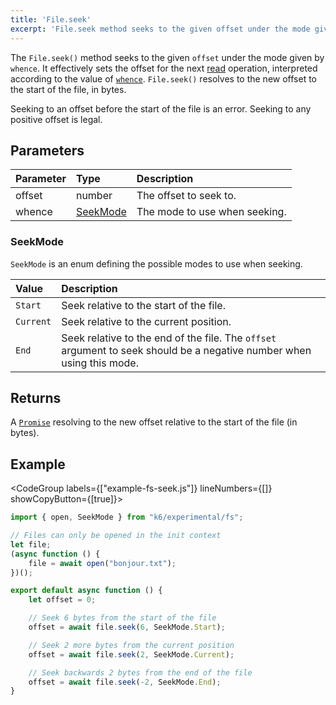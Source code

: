 ```yaml
---
title: 'File.seek'
excerpt: 'File.seek method seeks to the given offset under the mode given by whence'
---
```


The `File.seek()` method seeks to the given `offset` under the mode given by `whence`. It effectively sets the offset for the next [read](/javascript-api) operation, interpreted according to the value of [`whence`](#parameters). `File.seek()` resolves to the new offset to the start of the file, in bytes.

Seeking to an offset before the start of the file is an error. Seeking to any positive offset is legal.

## Parameters

| Parameter | Type | Description |
| :-------- | :--- | :---------- |
| offset | number | The offset to seek to. |
| whence | [SeekMode](#seekmode) | The mode to use when seeking. |

### SeekMode

`SeekMode` is an enum defining the possible modes to use when seeking. 

| Value | Description |
| :---- | :---------- |
| `Start` | Seek relative to the start of the file. |
| `Current` | Seek relative to the current position. |
| `End` | Seek relative to the end of the file. The `offset` argument to seek should be a negative number when using this mode. |

## Returns 

A [`Promise`](https://developer.mozilla.org/en-US/docs/Web/JavaScript/Reference/Global_Objects/Promise) resolving to the new offset relative to the start of the file (in bytes).

## Example

<CodeGroup labels={["example-fs-seek.js"]} lineNumbers={[]} showCopyButton={[true]}>

```javascript
import { open, SeekMode } from "k6/experimental/fs";

// Files can only be opened in the init context
let file;
(async function () {
	file = await open("bonjour.txt");
})();

export default async function () {
    let offset = 0;

    // Seek 6 bytes from the start of the file
    offset = await file.seek(6, SeekMode.Start);

    // Seek 2 more bytes from the current position
    offset = await file.seek(2, SeekMode.Current);

    // Seek backwards 2 bytes from the end of the file
    offset = await file.seek(-2, SeekMode.End);
}
```

</CodeGroup>